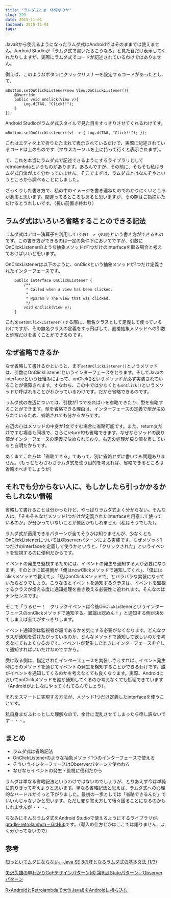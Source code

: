 ```yaml
---
title: "ラムダ式とは一体何なのか"
slug: 299
date: 2015-11-01
lastmod: 2015-11-01
tags: 
---
```


Java8から使えるようになったラムダ式はAndroidではそのままでは使えません。Android Studioが「ラムダ式で書いたらこうなる」と見た目だけ表示してくれたりしますが、実際にラムダ式でコードが記述されているわけではありません。

例えば、このようなボタンにクリックリスナーを設定するコードがあったとして、


```
mButton.setOnClickListener(new View.OnClickListener(){
    @Override
    public void onClick(View v){
        Log.d(TAG, "Click!!");
    }
});
```

Android Studioがラムダ式スタイルで見た目をすっきりさせてくれるわけです。


```
mButton.setOnClickListener((v) -> { Log.d(TAG, "Click!!"); });
```

これはエディタ上で折りたたまれて表示されているだけで、実際に記述されているコードは上のものです（マウスカーソルを上に持って行くと表示されます）。

で、これを本当にラムダ式で記述できるようにするライブラリとしてretrolambdaというものがあります。あるんですが、その前に、そもそも私はラムダ式自体がよく分かっていません。そこでまずは、ラムダ式とはなんぞやというところから調べることにしました。

ざっくりした書き方で、私の中のイメージを書き連ねたのでわかりにくいところがあると思います。間違ってるところもあると思いますが、その際はご指摘いただけるとうれしいです。（長い前置き終わり）


## ラムダ式はいろいろ省略することのできる記法


ラムダ式はアロー演算子を利用して`(引数) -> {処理}`という書き方ができるものです。この書き方ができるのは一定の条件下においてですが、引数にOnClickListenerのような抽象メソッドが1つだけのinterfaceを取る場合と考えておけばいいと思います。

OnClickListenerは以下のように、onClickという抽象メソッドが1つだけ定義されたインターフェースです。


```
    public interface OnClickListener {
        /**
         * Called when a view has been clicked.
         *
         * @param v The view that was clicked.
         */
        void onClick(View v);
    }
```

これを`setOnClickListener()`する際に、無名クラスとして定義して使っているわけですが、その無名クラスの定義をすっ飛ばして、直接抽象メソッドへの引数と処理だけを書くことができるのです。


## なぜ省略できるか


なぜ省略して書けるかというと、まず`setOnClickListener()`というメソッドは、引数にOnClickListenerというインターフェースをとります。そしてJavaのinterfaceという仕組みによって、onClick()というメソッドが必ず実装されていることが保障されます。すなわち、この中では少なくとも`onClick()`というメソッドが呼ばれることがわかっているわけです。だから省略できるのです。

ラムダ式の左辺については、引数が1つであれば`()`を省略できたり、型を省略することができます。型を省略できる理由は、インターフェースの定義で型が決められているため、省略されても分かるからです。

右辺の`{}`はメソッドの中身が1文ですむ場合に省略可能です。また、return文だけですむ場合も同様で、さらにreturn句も省略できます。なぜならソッドの戻り値がインターフェースの定義で決められており、右辺の処理が戻り値を表していると自明だからです。

あくまでこれらは「省略できる」であって、別に省略せずに書いても問題ありません。（もっともわざわざラムダ式を使う目的を考えれば、省略できるところは省略すべきでしょうが）


## それでも分からない人に、もしかしたら引っかかるかもしれない情報


省略して書けることは分かったけど、やっぱりラムダ式よく分からない。そんな人は、「そもそもなぜメソッド1つだけが定義されたinterfaceを用意して使っているのか」が分かっていないことが原因かもしれません（私はそうでした）。

ラムダ式が適用できるパターンが全てそうかは知りませんが、少なくともOnClickListenerについてはObserverパターンによる実装です。なぜメソッド1つだけのinterfaceを定義して使うかというと、「クリックされた」というイベントを監視するのに便利だからです。

イベントの発生を監視するためには、イベントの発生を通知する人が必要になります。そのときに監視側が「俺はnowClickメソッドで通知してくれ」、「僕にはclickメソッドで教えて」、「私はonClickメソッドで」とバラバラな実装になっていたらどうでしょう。こうなるとイベントを通知するクラスは、イベントを監視するクラスが増える度に通知処理を書き換える必要性に追われます。そんなのはナンセンスです。

そこで「うるせー！　クリックイベントは今後OnClickListenerというインターフェースのonClickメソッドで通知する。異論は認めん！」と通知する側が決めてしまえば全てがすっきりします。

イベント通知側は監視者が誰であるかを気にする必要がなくなります。どんなクラスが通知を受けたがっているのか、どんなメソッドで通知して欲しいのかを考えなくてもよくなるのです。イベントが発生したときにインターフェースを介して通知すればいいだけなのですから。

受け取る側は、指定されたインターフェースを実装しさえすれば、イベント発生時にそのメソッドを通じてイベントの発生を検知することができるわけです。誰がイベントを通知してくるのかを考えなくても良くなります。実際、AndroidにおいてonClickメソッドを誰が通知してくるのか考えなくても処理できています（Androidがよしなにやってくれてるんでしょう）。

それをスマートに実現する方法が、メソッド1つだけ定義したinterfaceを使うことです。

私自身まだふわっとした理解なので、余計に混乱させてしまったら申し訳ないです・・・。


## まとめ


<ul>
<li>ラムダ式は省略記法</li>
<li>OnClickListenerのような抽象メソッド1つのインターフェースで使える</li>
<li>そういうインターフェースはObserverパターンで使われる</li>
<li>なぜならイベントの発生・監視に便利だから</li>
</ul>
ラムダは単なる省略記法というわけではないのでしょうが、とりあえず今は単純に割りきって考えようと思います。単なる省略記法と思えば、ラムダ式への心理的なハードルがぐっと下がりました。最初の一歩としては「省略できるんだ」でいいんじゃないかと思います。ただし変な覚え方して後々困ることになるのかもしれませんが・・・。

ちなみにそんなラムダ式をAndroid Studioで使えるようにするライブラリが、<a href="https://github.com/evant/gradle-retrolambda">gradle-retrolambda &#8211; GitHub</a>です。（導入の仕方とかはここでは語りません、よく分かってないので）


## 参考


<a href="http://www.atmarkit.co.jp/ait/articles/1403/17/news105.html">知っといてムダにならない、Java SE 8の肝となるラムダ式の基本文法 (1/3)</a>

<a href="http://itpro.nikkeibp.co.jp/article/COLUMN/20051227/226807/">矢沢久雄の早わかりGoFデザインパターン(6) 第6回 Stateパターン／Observerパターン</a>

<a href="http://sys1yagi.hatenablog.com/entry/2015/01/02/101350">RxAndroidとRetrolambdaで大体Java8をAndroidに持ち込む</a>


  